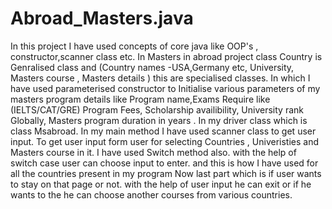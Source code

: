 # Abroad_Masters.java
In this project I have used concepts of core java like OOP's , constructor,scanner class etc.
In Masters in abroad project class Country is Genralised class and (Country names -USA,Germany etc, University, Masters course , Masters details ) this are specialised classes. In which I have used parameterised constructor to Initialise various parameters of my masters program details like Program name,Exams Require like (IELTS/CAT/GRE)  Program Fees, Scholarship availibility, University rank Globally, Masters program duration in years .
In my driver class which is class Msabroad.
In my main method I have used scanner class to get user input. To get user input form user for selecting Countries , Univeristies and Masters course in it.
I have used Switch method also. with the help of switch case user can choose input  to enter. and this is how I have used for all the countries present in my program
Now last part which is if user wants to stay on that page or not.
with the help of user input he can exit or if he wants to the he can choose another courses from various countries.
